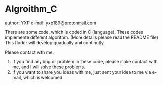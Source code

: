 # Algroithm_C

author: YXP
e-mail: yxp189@protonmail.com

There are some code, which is coded in C (language). These codes implemente different algorithm. 
(More details please read the README file)
This floder will develop guadually and continutly.

Please contact with me:
1. If you find any bug or problem in these code, please make contact with me, and I will solve these problems.
2. If you want to share you ideas with me, just sent your idea to me via e-mail, which is welcomed.
